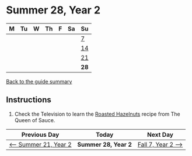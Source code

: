 # Summer 28, Year 2

| M                          | Tu                        | W                         | Th                        | F                         | Sa                        | Su                        |
| -------------------------- | ------------------------- | ------------------------- | ------------------------- |-------------------------- | ------------------------- | ------------------------- |
|                            |                           |                           |                           |                           |                           | [7](year-2-summer-7.md)   |
|                            |                           |                           |                           |                           |                           | [14](year-2-summer-14.md) |
|                            |                           |                           |                           |                           |                           | [21](year-2-summer-21.md) |
|                            |                           |                           |                           |                           |                           | **28**                    |

[Back to the guide summary](readme.md)

## Instructions

1. Check the Television to learn the [Roasted Hazelnuts](https://stardewvalleywiki.com/Roasted_Hazelnuts) recipe from The Queen of Sauce.

| Previous Day                                | Today                 | Next Day                                    |
| ------------------------------------------- | --------------------- | ------------------------------------------- |
| [⟵ Summer 21, Year 2](year-2-summer-21.md) | **Summer 28, Year 2** | [Fall 7, Year 2 ⟶](year-2-fall-7.md)       |
